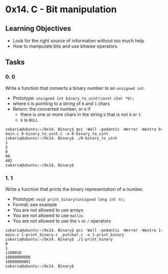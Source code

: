 # 0x14. C - Bit manipulation

## Learning Objectives

- Look for the right source of information without too much help
- How to manipulate bits and use bitwise operators

## Tasks

### 0. 0

Write a function that converts a binary number to an `unsigned int`.

- Prototype: `unsigned int binary_to_uint(const char *b);`
- where `b` is pointing to a string of `0` and `1` chars
- Return: the converted number, or `0` if
  - there is one or more chars in the string `b` that is not `0` or `1`
  - `b` is `NULL`

```shell
zakaria@ubuntu:~/0x14. Binary$ gcc -Wall -pedantic -Werror -Wextra 0-main.c 0-binary_to_uint.c -o 0-binary_to_uint
zakaria@ubuntu:~/0x14. Binary$ ./0-binary_to_uint
1
5
0
98
402
zakaria@ubuntu:~/0x14. Binary$
```

### 1. 1

Write a function that prints the binary representation of a number.

- Prototype: `void print_binary(unsigned long int n);`
- Format: see example
- You are not allowed to use arrays
- You are not allowed to use `malloc`
- You are not allowed to use the `%` or `/` operators

```shell
zakaria@ubuntu:~/0x14. Binary$ gcc -Wall -pedantic -Werror -Wextra 1-main.c 1-print_binary.c _putchar.c -o 1-print_binary
zakaria@ubuntu:~/0x14. Binary$ ./1-print_binary
0
1
1100010
10000000000
10000000001
zakaria@ubuntu:~/0x14. Binary$
```

